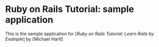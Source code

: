 # Ruby on Rails Tutorial: sample application

This is the sample application for
[*Ruby on Rails Tutorial: Learn Rails by
Example*] by [Michael Hartl]